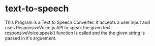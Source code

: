 # text-to-speech
This Program is a Text to Speech Converter.
It accepts a user input and uses ResponsiveVoice.js API to speak the given text.
responsiveVoice.speak() function is called and the the given string is passed in it's arguement.

